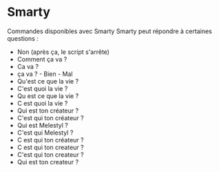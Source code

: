 # Smarty
Commandes disponibles avec Smarty
Smarty peut répondre à certaines questions :
- Non (après ça, le script s'arrête)
- Comment ça va ?
- Ca va ?
- ça va ?
                  - Bien
                  - Mal
- Qu'est ce que la vie ?
- C'est quoi la vie ?
- Qu est ce que la vie ?
- C est quoi la vie ?
- Qui est ton créateur ?
- C'est qui ton créateur ?
- Qui est Melestyl ?
- C'est qui Melestyl ?
- C est qui ton créateur ?
- C est qui ton createur ?
- C'est qui ton createur ?
- Qui est ton createur ?
